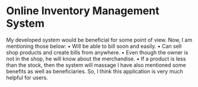 # Online Inventory Management System

My developed system would be beneficial for some point of view. Now, I am mentioning those below:
•	Will be able to bill soon and easily.
•	Can sell shop products and create bills from anywhere.
•	Even though the owner is not in the shop, he will know about the merchandise.
•	If a product is less than the stock, then the system will  massage
I have also mentioned some benefits as well as beneficiaries. So, I think this application is very much helpful for users.
